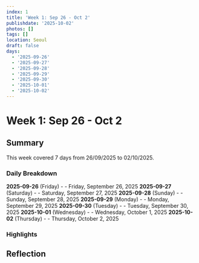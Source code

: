 ```yaml
---
index: 1
title: 'Week 1: Sep 26 - Oct 2'
publishdate: '2025-10-02'
photos: []
tags: []
location: Seoul
draft: false
days:
  - '2025-09-26'
  - '2025-09-27'
  - '2025-09-28'
  - '2025-09-29'
  - '2025-09-30'
  - '2025-10-01'
  - '2025-10-02'
---
```

# Week 1: Sep 26 - Oct 2

## Summary

This week covered 7 days from 26/09/2025 to 02/10/2025.

### Daily Breakdown

**2025-09-26** (Friday) -  - Friday, September 26, 2025
**2025-09-27** (Saturday) -  - Saturday, September 27, 2025
**2025-09-28** (Sunday) -  - Sunday, September 28, 2025
**2025-09-29** (Monday) -  - Monday, September 29, 2025
**2025-09-30** (Tuesday) -  - Tuesday, September 30, 2025
**2025-10-01** (Wednesday) -  - Wednesday, October 1, 2025
**2025-10-02** (Thursday) -  - Thursday, October 2, 2025

### Highlights

<!-- Add weekly highlights here -->

## Reflection

<!-- Add weekly reflection here -->
